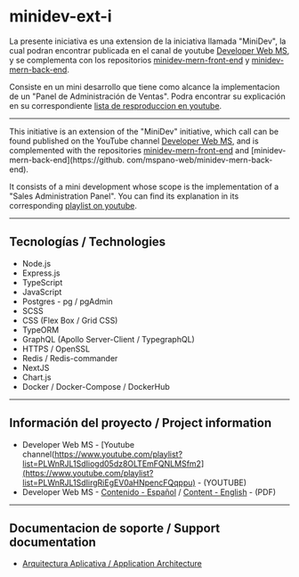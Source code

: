 # minidev-ext-i

La presente iniciativa es una extension de la iniciativa llamada "MiniDev", la cual podran encontrar publicada en el canal de youtube [Developer Web MS](https://www.youtube.com/playlist?list=PLWnRJL1SdIiogd05dz8OLTEmFQNLMSfm2), y se complementa con los repositorios [minidev-mern-front-end](https://github.com/mspano-web/minidev-mern-front-end) y [minidev-mern-back-end](https://github.com/mspano-web/minidev-mern-back-end).

Consiste en un mini desarrollo que tiene como alcance la implementacion de un "Panel de Administración de Ventas". Podra encontrar su explicación  en su correspondiente [lista de resproduccion en youtube](https://www.youtube.com/playlist?list=PLWnRJL1SdIirgRiEgEV0aHNpencFQqppu).

___

This initiative is an extension of the "MiniDev" initiative, which call can be found published on the YouTube channel [Developer Web MS](https://www.youtube.com/playlist?list=PLWnRJL1SdIiogd05dz8OLTEmFQNLMSfm2), and is complemented with the repositories [minidev-mern-front-end](https://github.com/mspano-web/minidev-mern-front-end) and [minidev-mern-back-end](https://github. com/mspano-web/minidev-mern-back-end).

It consists of a mini development whose scope is the implementation of a "Sales Administration Panel". You can find its explanation in its corresponding [playlist on youtube](https://www.youtube.com/playlist?list=PLWnRJL1SdIirgRiEgEV0aHNpencFQqppu).
___

## Tecnologías / Technologies

* Node.js
* Express.js
* TypeScript
* JavaScript
* Postgres - pg / pgAdmin
* SCSS 
* CSS (Flex Box / Grid CSS)
* TypeORM
* GraphQL (Apollo Server-Client / TypegraphQL)
* HTTPS / OpenSSL
* Redis / Redis-commander
* NextJS
* Chart.js
* Docker / Docker-Compose / DockerHub
___

## Información del proyecto / Project information

* Developer Web MS - [Youtube channel(https://www.youtube.com/playlist?list=PLWnRJL1SdIiogd05dz8OLTEmFQNLMSfm2](https://www.youtube.com/playlist?list=PLWnRJL1SdIirgRiEgEV0aHNpencFQqppu) - (YOUTUBE)
* Developer Web MS - [Contenido - Español](https://drive.google.com/file/d/1UUEgdgaYiOm3kj0dOqEVBLXB0qE9-4Y_/view?usp=sharing) / [Content - English](https://drive.google.com/file/d/1Z91YXfbAz_5OkcNFkD31wHV1ytbcgtCM/view?usp=sharing) - (PDF) 

___

## Documentacion de soporte / Support documentation
* [Arquitectura Aplicativa / Application Architecture](https://drive.google.com/file/d/144ROcXI89n9u96WolUut3niouZ6EgLzt/view?usp=sharing)
